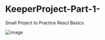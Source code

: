 # KeeperProject-Part-1-

Small Project to Practice React Basics

![image](https://user-images.githubusercontent.com/77456767/152681733-485818cd-6278-43d5-99b5-97721e539d50.png)
